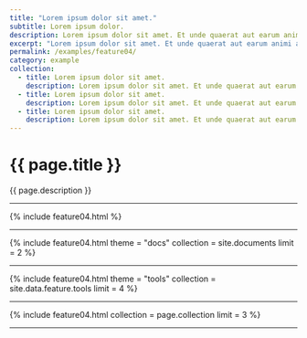 ```yaml
---
title: "Lorem ipsum dolor sit amet."
subtitle: Lorem ipsum dolor.
description: Lorem ipsum dolor sit amet. Et unde quaerat aut earum animi aut explicabo saepe qui quibusdam accusamus ut velit asperiores vel natus temporibus. Qui sapiente saepe qui totam saepe est suscipit quia vel error provident cum omnis eius aut galisum rem nulla dolor? Qui internos voluptas est nulla odit est temporibus expedita eos quidem cumque. Ea voluptates eligendi quo rerum libero et molestiae harum vel fugit magni et cupiditate optio At quia consequuntur ut exercitationem laboriosam. Cum blanditiis voluptatibus At amet sunt At quia deleniti id quibusdam neque ut odio placeat.
excerpt: "Lorem ipsum dolor sit amet. Et unde quaerat aut earum animi aut explicabo saepe qui quibusdam accusamus ut velit asperiores vel natus temporibus."
permalink: /examples/feature04/
category: example
collection:
  - title: Lorem ipsum dolor sit amet.
    description: Lorem ipsum dolor sit amet. Et unde quaerat aut earum animi aut explicabo saepe qui quibusdam accusamus ut velit asperiores vel natus temporibus.
  - title: Lorem ipsum dolor sit amet.
    description: Lorem ipsum dolor sit amet. Et unde quaerat aut earum animi aut explicabo saepe qui quibusdam accusamus ut velit asperiores vel natus temporibus.
  - title: Lorem ipsum dolor sit amet.
    description: Lorem ipsum dolor sit amet. Et unde quaerat aut earum animi aut explicabo saepe qui quibusdam accusamus ut velit asperiores vel natus temporibus.
---
```


<h1>{{ page.title }}</h1>
<p class = "text-justify">{{ page.description }}</p>
<hr>
{% include feature04.html   %}<hr>
{% include feature04.html   theme = "docs" 
                            collection = site.documents
                            limit = 2 %}<hr>
{% include feature04.html   theme = "tools" 
                            collection = site.data.feature.tools 
                            limit = 4 %}<hr>
{% include feature04.html   collection = page.collection limit = 3 %}<hr>
